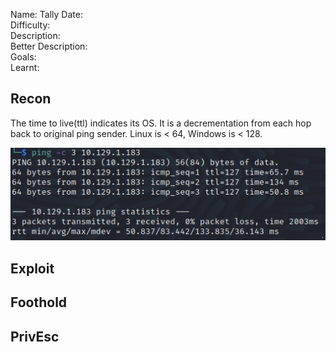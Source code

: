 
Name: Tally
Date:  
Difficulty:  
Description:  
Better Description:  
Goals:  
Learnt:

## Recon
The time to live(ttl) indicates its OS. It is a decrementation from each hop back to original ping sender. Linux is < 64, Windows is < 128.

![ping](HackTheBox/Retired-Machines/Tally/Screenshots/ping.png)
	
## Exploit

## Foothold

## PrivEsc

      

